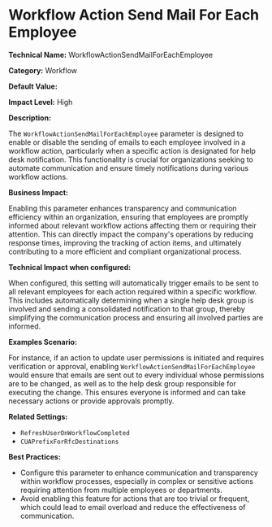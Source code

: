 # Workflow Action Send Mail For Each Employee

**Technical Name:** WorkflowActionSendMailForEachEmployee

**Category:** Workflow

**Default Value:**

**Impact Level:** High

**Description:**

The `WorkflowActionSendMailForEachEmployee` parameter is designed to enable or disable the sending of emails to each employee involved in a workflow action, particularly when a specific action is designated for help desk notification. This functionality is crucial for organizations seeking to automate communication and ensure timely notifications during various workflow actions.

**Business Impact:**

Enabling this parameter enhances transparency and communication efficiency within an organization, ensuring that employees are promptly informed about relevant workflow actions affecting them or requiring their attention. This can directly impact the company's operations by reducing response times, improving the tracking of action items, and ultimately contributing to a more efficient and compliant organizational process.

**Technical Impact when configured:**

When configured, this setting will automatically trigger emails to be sent to all relevant employees for each action required within a specific workflow. This includes automatically determining when a single help desk group is involved and sending a consolidated notification to that group, thereby simplifying the communication process and ensuring all involved parties are informed.

**Examples Scenario:**

For instance, if an action to update user permissions is initiated and requires verification or approval, enabling `WorkflowActionSendMailForEachEmployee` would ensure that emails are sent out to every individual whose permissions are to be changed, as well as to the help desk group responsible for executing the change. This ensures everyone is informed and can take necessary actions or provide approvals promptly.

**Related Settings:**

- `RefreshUserOnWorkflowCompleted`
- `CUAPrefixForRfcDestinations`

**Best Practices:** 

- Configure this parameter to enhance communication and transparency within workflow processes, especially in complex or sensitive actions requiring attention from multiple employees or departments.
- Avoid enabling this feature for actions that are too trivial or frequent, which could lead to email overload and reduce the effectiveness of communication.